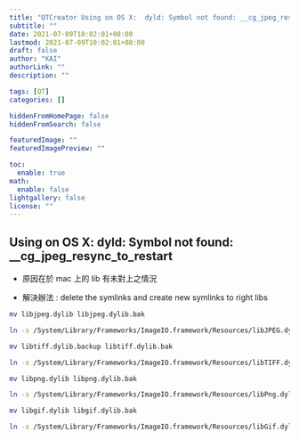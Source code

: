 ```yaml
---
title: "QTCreator Using on OS X:  dyld: Symbol not found: __cg_jpeg_resync_to_restart"
subtitle: ""
date: 2021-07-09T10:02:01+08:00
lastmod: 2021-07-09T10:02:01+08:00
draft: false
author: "KAI"
authorLink: ""
description: ""

tags: [QT]
categories: []

hiddenFromHomePage: false
hiddenFromSearch: false

featuredImage: ""
featuredImagePreview: ""

toc:
  enable: true
math:
  enable: false
lightgallery: false
license: ""
---
```


<!--more-->
## Using on OS X: dyld: Symbol not found: __cg_jpeg_resync_to_restart
- 原因在於 mac 上的 lib 有未對上之情況

- 解決辦法 : delete the symlinks and create new symlinks to right libs



```bash
mv libjpeg.dylib libjpeg.dylib.bak

ln -s /System/Library/Frameworks/ImageIO.framework/Resources/libJPEG.dylib libJPEG.dylib

mv libtiff.dylib.backup libtiff.dylib.bak

ln -s /System/Library/Frameworks/ImageIO.framework/Resources/libTIFF.dylib libTIFF.dylib

mv libpng.dylib libpng.dylib.bak

ln -s /System/Library/Frameworks/ImageIO.framework/Resources/libPng.dylib libPNG.dylib

mv libgif.dylib libgif.dylib.bak 

ln -s /System/Library/Frameworks/ImageIO.framework/Resources/libGif.dylib libGIF.dylib